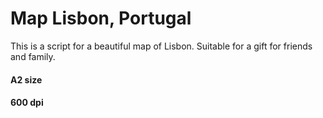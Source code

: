 # Map Lisbon, Portugal 

This is a script for a beautiful map of Lisbon. Suitable for a gift for friends and family. 

#### A2 size
#### 600 dpi

